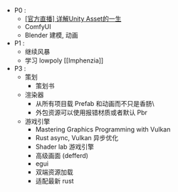 - P0 : 
	- [[官方直播] 详解Unity Asset的一生](https://www.bilibili.com/video/BV1Wv41167i2)
	- ComfyUI
	- Blender 建模, 动画
- P1 : 
	- 继续风暴
	- 学习 lowpoly [[Imphenzia]]
- P3 : 
	- 策划
		- 策划书
	- 渲染器
		- 从所有项目载 Prefab 和动画而不只是香肠\
		- 外包资源可以使用报错材质或者默认 Pbr
	- 游戏引擎
		- Mastering Graphics Programming with Vulkan
		- Rust async, Vulkan 异步优化
		- Shader lab 游戏引擎
		- 高级画面 (defferd)
		- egui
		- 双端资源加载
		- 适配最新 rust
